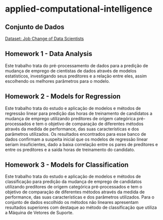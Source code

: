 # applied-computational-intelligence

## Conjunto de Dados
[Dataset: Job Change of Data Scientists](https://www.kaggle.com/arashnic/hr-analytics-job-change-of-data-scientists 
)

## Homework 1 - Data Analysis
Este trabalho trata do pré-processamento de dados para a predição de mudança de emprego de cientistas de dados através de modelos estatísticos, investigando seus preditores e a relação entre eles, assim escolhendo os melhores parâmetros para o modelo.

## Homework 2 - Models for Regression
Este trabalho trata do estudo e aplicação de modelos e métodos de regressão linear para predição das horas de treinamento de candidatos a mudança de emprego utilizando preditores de origem categórica pré-processados e tem o objetivo de comparação de diferentes métodos através da medida de performance, das suas características e dos parâmetros utilizados. Os resultados encontrados para esse banco de dados confirmam a suspeita inicial que os modelos de regressão linear seriam insuficientes, dado a baixa correlação entre os pares de preditores e entre os preditores e a saída horas de treinamento do candidato.

## Homework 3 - Models for Classification
Este trabalho trata do estudo e aplicação de modelos e métodos de classificação para predição da mudança de emprego de candidatos utilizando preditores de origem categórica pré-processados e tem o objetivo de comparação de diferentes métodos através da medida de performance, das suas características e dos parâmetros utilizados. Para o conjunto de dados escolhido os métodos não lineares apresentam resultados superiores com destaque ao método de classificação que utiliza a Máquina de Vetores de Suporte.
